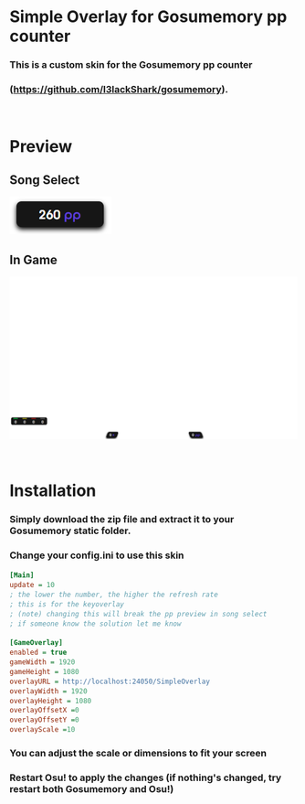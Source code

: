 # Simple Overlay for Gosumemory pp counter
### This is a custom skin for the Gosumemory pp counter
### (https://github.com/l3lackShark/gosumemory).

<br>

# Preview
## Song Select
![](./docs/Song-Select.png)
## In Game
![](./docs/In-Game.png)

<br>

# Installation
### Simply download the zip file and extract it to your Gosumemory static folder.
### Change your config.ini to use this skin
```ini
[Main]
update = 10
; the lower the number, the higher the refresh rate
; this is for the keyoverlay
; (note) changing this will break the pp preview in song select
; if someone know the solution let me know

[GameOverlay]
enabled = true
gameWidth = 1920
gameHeight = 1080
overlayURL = http://localhost:24050/SimpleOverlay
overlayWidth = 1920
overlayHeight = 1080
overlayOffsetX =0
overlayOffsetY =0
overlayScale =10
```
### You can adjust the scale or dimensions to fit your screen
### Restart Osu! to apply the changes (if nothing's changed, try restart both Gosumemory and Osu!)